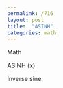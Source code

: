 ```yaml
---
permalink: /716
layout: post
title:  "ASINH"
categories: math
---
```

Math

ASINH (x)

Inverse sine.

